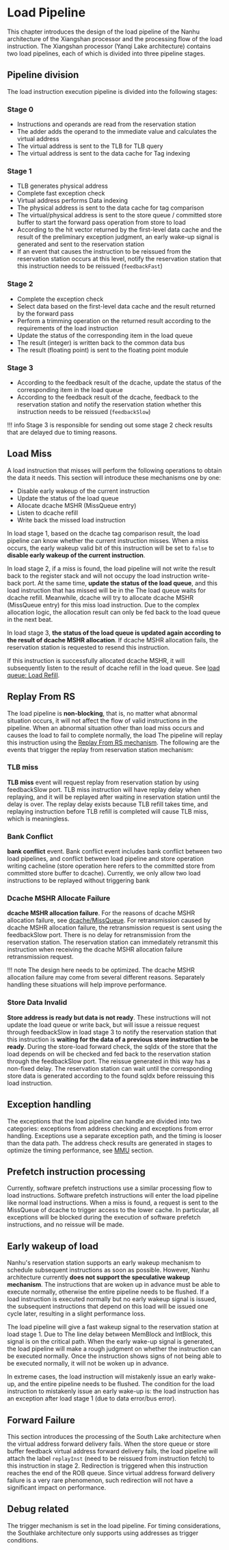 # Load Pipeline

This chapter introduces the design of the load pipeline of the Nanhu architecture of the Xiangshan processor and the processing flow of the load instruction. The Xiangshan processor (Yanqi Lake architecture) contains two load pipelines, each of which is divided into three pipeline stages.

<!-- !!! todo
update graph -->
<!-- ![loadpipe](../../figs/memblock/load-pipeline.png) -->

## Pipeline division

The load instruction execution pipeline is divided into the following stages:

### Stage 0

* Instructions and operands are read from the reservation station
* The adder adds the operand to the immediate value and calculates the virtual address
* The virtual address is sent to the TLB for TLB query
* The virtual address is sent to the data cache for Tag indexing

### Stage 1

* TLB generates physical address
* Complete fast exception check
* Virtual address performs Data indexing
* The physical address is sent to the data cache for tag comparison
* The virtual/physical address is sent to the store queue / committed store buffer to start the forward pass operation from store to load
* According to the hit vector returned by the first-level data cache and the result of the preliminary exception judgment, an early wake-up signal is generated and sent to the reservation station
* If an event that causes the instruction to be reissued from the reservation station occurs at this level, notify the reservation station that this instruction needs to be reissued (`feedbackFast`)

### Stage 2

* Complete the exception check
* Select data based on the first-level data cache and the result returned by the forward pass
* Perform a trimming operation on the returned result according to the requirements of the load instruction
* Update the status of the corresponding item in the load queue
* The result (integer) is written back to the common data bus
* The result (floating point) is sent to the floating point module

### Stage 3

* According to the feedback result of the dcache, update the status of the corresponding item in the load queue
* According to the feedback result of the dcache, feedback to the reservation station and notify the reservation station whether this instruction needs to be reissued (`feedbackSlow`)

!!! info
Stage 3 is responsible for sending out some stage 2 check results that are delayed due to timing reasons.

## Load Miss

A load instruction that misses will perform the following operations to obtain the data it needs. This section will introduce these mechanisms one by one:

* Disable early wakeup of the current instruction
* Update the status of the load queue
* Allocate dcache MSHR (MissQueue entry)
* Listen to dcache refill
* Write back the missed load instruction

In load stage 1, based on the dcache tag comparison result, the load pipeline can know whether the current instruction misses. When a miss occurs, the early wakeup valid bit of this instruction will be set to `false` to **disable early wakeup of the current instruction**.

In load stage 2, if a miss is found, the load pipeline will not write the result back to the register stack and will not occupy the load instruction write-back port. At the same time, **update the status of the load queue**, and this load instruction that has missed will be in the The load queue waits for dcache refill. Meanwhile, dcache will try to allocate dcache MSHR (MissQueue entry) for this miss load instruction. Due to the complex allocation logic, the allocation result can only be fed back to the load queue in the next beat.

In load stage 3, **the status of the load queue is updated again according to the result of dcache MSHR allocation**. If dcache MSHR allocation fails, the reservation station is requested to resend this instruction.

If this instruction is successfully allocated dcache MSHR, it will subsequently listen to the result of dcache refill in the load queue. See [load queue: Load Refill](../lsq/load_queue.md#load-refill).

## Replay From RS

The load pipeline is **non-blocking**, that is, no matter what abnormal situation occurs, it will not affect the flow of valid instructions in the pipeline. When an abnormal situation other than load miss occurs and causes the load to fail to complete normally, the load The pipeline will replay this instruction using the [Replay From RS mechanism](../mechanism.md#Replay-From-RS). The following are the events that trigger the replay from reservation station mechanism:

### TLB miss

**TLB miss** event will request replay from reservation station by using feedbackSlow port. TLB miss instruction will have replay delay when replaying, and it will be replayed after waiting in reservation station until the delay is over. The replay delay exists because TLB refill takes time, and replaying instruction before TLB refill is completed will cause TLB miss, which is meaningless.

### Bank Conflict

**bank conflict** event. Bank conflict event includes bank conflict between two load pipelines, and conflict between load pipeline and store operation writing cacheline (store operation here refers to the committed store from committed store buffer to dcache). Currently, we only allow two load instructions to be replayed without triggering bank

### Dcache MSHR Allocate Failure

**dcache MSHR allocation failure**. For the reasons of dcache MSHR allocation failure, see [dcache/MissQueue](../dcache/miss_queue.md). For retransmission caused by dcache MSHR allocation failure, the retransmission request is sent using the feedbackSlow port. There is no delay for retransmission from the reservation station. The reservation station can immediately retransmit this instruction when receiving the dcache MSHR allocation failure retransmission request.

!!! note
The design here needs to be optimized. The dcache MSHR allocation failure may come from several different reasons. Separately handling these situations will help improve performance.

### Store Data Invalid

**Store address is ready but data is not ready**. These instructions will not update the load queue or write back, but will issue a reissue request through feedbackSlow in load stage 3 to notify the reservation station that this instruction is **waiting for the data of a previous store instruction to be ready**. During the store-load forward check, the sqIdx of the store that the load depends on will be checked and fed back to the reservation station through the feedbackSlow port. The reissue generated in this way has a non-fixed delay. The reservation station can wait until the corresponding store data is generated according to the found sqIdx before reissuing this load instruction.

## Exception handling

The exceptions that the load pipeline can handle are divided into two categories: exceptions from address checking and exceptions from error handling. Exceptions use a separate exception path, and the timing is looser than the data path. The address check results are generated in stages to optimize the timing performance, see [MMU](../mmu/mmu.md) section.

## Prefetch instruction processing

Currently, software prefetch instructions use a similar processing flow to load instructions. Software prefetch instructions will enter the load pipeline like normal load instructions. When a miss is found, a request is sent to the MissQueue of dcache to trigger access to the lower cache. In particular, all exceptions will be blocked during the execution of software prefetch instructions, and no reissue will be made.

## Early wakeup of load

Nanhu's reservation station supports an early wakeup mechanism to schedule subsequent instructions as soon as possible. However, Nanhu architecture currently **does not support the speculative wakeup mechanism**. The instructions that are woken up in advance must be able to execute normally, otherwise the entire pipeline needs to be flushed. If a load instruction is executed normally but no early wakeup signal is issued, the subsequent instructions that depend on this load will be issued one cycle later, resulting in a slight performance loss.

The load pipeline will give a fast wakeup signal to the reservation station at load stage 1. Due to The line delay between MemBlock and IntBlock, this signal is on the critical path. When the early wake-up signal is generated, the load pipeline will make a rough judgment on whether the instruction can be executed normally. Once the instruction shows signs of not being able to be executed normally, it will not be woken up in advance.

In extreme cases, the load instruction will mistakenly issue an early wake-up, and the entire pipeline needs to be flushed. The condition for the load instruction to mistakenly issue an early wake-up is: the load instruction has an exception after load stage 1 (due to data error/bus error).

## Forward Failure

This section introduces the processing of the South Lake architecture when the virtual address forward delivery fails. When the store queue or store buffer feedback virtual address forward delivery fails, the load pipeline will attach the label `replayInst` (need to be reissued from instruction fetch) to this instruction in stage 2. Redirection is triggered when this instruction reaches the end of the ROB queue. Since virtual address forward delivery failure is a very rare phenomenon, such redirection will not have a significant impact on performance.

## Debug related

The trigger mechanism is set in the load pipeline. For timing considerations, the Southlake architecture only supports using addresses as trigger conditions.
